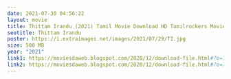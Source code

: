 ```yaml
---
date: 2021-07-30 04:56:22
layout: movie
title: Thittam Irandu (2021) Tamil Movie Download HD Tamilrockers Moviesda
seotitle: Thittam Irandu
poster: https://i.extraimages.net/images/2021/07/29/TI.jpg
size: 500 MB
year: "2021"
link1: https://moviesdaweb.blogspot.com/2020/12/download-file.html#?o=706a0d76a9fa6c89c26fbc41a59dec76ff33f08bf45190c6b9f75b19536ae3b4d68e7049288dd5f62c45e262c9cb42541398367480e11e79f7bdd8f19af2138f5ca07aa7f4b4f2d6
link2: https://moviesdaweb.blogspot.com/2020/12/download-file.html#?o=706a0d76a9fa6c89c26fbc41a59dec76ff33f08bf45190c6b9f75b19536ae3b4d68e7049288dd5f62c45e262c9cb42541398367480e11e79f7bdd8f19af2138f5ca07aa7f4b4f2d6
---
```

